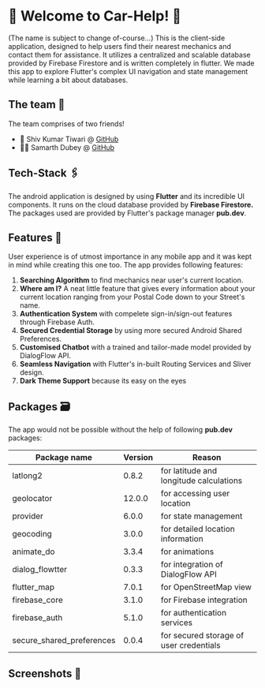 # 🌟 Welcome to Car-Help! 🌟

(The name is subject to change of-course...)
This is the client-side application, designed to help users find their nearest mechanics and contact them for assistance. It utilizes a centralized and scalable database provided by Firebase Firestore and is written completely in flutter. We made this app to explore Flutter's complex UI navigation and state management while learning a bit about databases.

## The team 🚀
The team comprises of two friends!

<ul>
<li>🙋 Shiv Kumar Tiwari @ <a href="https://github.com/Sh1vT">GitHub </a> 
<li>🙋‍♂️ Samarth Dubey @ <a href="https://github.com/Samarth512">GitHub</a>
</ul>


##  Tech-Stack 🖇️
The android application is designed by using **Flutter**  and its incredible UI components. It runs on the cloud database provided by **Firebase Firestore.** The packages used are provided by Flutter's package manager **pub.dev**.

## Features 💯

User experience is of utmost importance in any mobile app and it was kept in mind while creating this one too. The app provides following features:

<ol>
<li> <b>Searching Algorithm</b> to find mechanics near user's current location.
<li> <b>Where am I?</b> A neat little feature that gives every information about your current location ranging from your Postal Code down to your Street's name.
<li> <b>Authentication System</b> with compelete sign-in/sign-out features through Firebase Auth.
<li> <b>Secured Credential Storage</b> by using more secured Android Shared Preferences.
<li> <b>Customised Chatbot</b> with a trained and tailor-made model provided by DialogFlow API.
<li> <b>Seamless Navigation</b> with Flutter's in-built Routing Services and Sliver design.
<li> <b>Dark Theme Support</b> because its easy on the eyes
</ol>

## Packages 🗃️

The app would not be possible without the help of following **pub.dev** packages:

|Package name | Version | Reason
|--|--|--
|latlong2|0.8.2| for latitude and longitude calculations
|geolocator|12.0.0| for accessing user location
|provider|6.0.0| for state management
|geocoding|3.0.0| for detailed location information
|animate_do| 3.3.4| for animations|
|dialog_flowtter|0.3.3| for integration of DialogFlow API
|flutter_map|7.0.1| for OpenStreetMap view
|firebase_core|3.1.0| for Firebase integration
|firebase_auth|5.1.0| for authentication services
|secure_shared_preferences|0.0.4| for secured storage of user credentials

## Screenshots 📸

